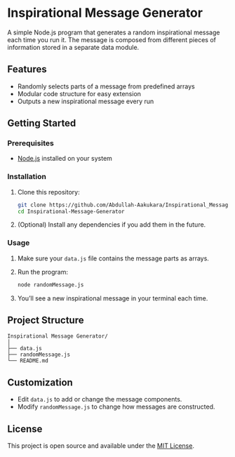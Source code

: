 # Inspirational Message Generator

A simple Node.js program that generates a random inspirational message each time you run it. The message is composed from different pieces of information stored in a separate data module.

## Features

- Randomly selects parts of a message from predefined arrays
- Modular code structure for easy extension
- Outputs a new inspirational message every run

## Getting Started

### Prerequisites

- [Node.js](https://nodejs.org/) installed on your system

### Installation

1. Clone this repository:
    ```sh
    git clone https://github.com/Abdullah-Aakukara/Inspirational_Message_Generator.git
    cd Inspirational-Message-Generator
    ```

2. (Optional) Install any dependencies if you add them in the future.

### Usage

1. Make sure your `data.js` file contains the message parts as arrays.
2. Run the program:
    ```sh
    node randomMessage.js
    ```

3. You’ll see a new inspirational message in your terminal each time.

## Project Structure

```
Inspirational Message Generator/
│
├── data.js
├── randomMessage.js
└── README.md
```

## Customization

- Edit `data.js` to add or change the message components.
- Modify `randomMessage.js` to change how messages are constructed.

## License

This project is open source and available under the [MIT License](LICENSE).
